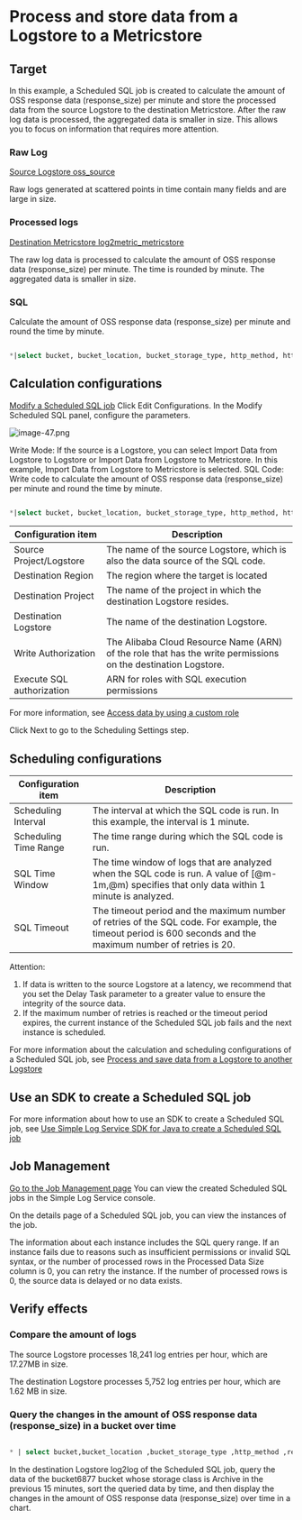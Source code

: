 # Process and store data from a Logstore to a Metricstore

## Target
In this example, a Scheduled SQL job is created to calculate the amount of OSS response data (response_size) per minute and store the processed data from the source Logstore to the destination Metricstore.
After the raw log data is processed, the aggregated data is smaller in size. This allows you to focus on information that requires more attention.
### Raw Log  
[Source Logstore oss_source](https://sls.aliyun.com/doc/en/playground/demo.html?dest=/lognext/project/scheduled-sql-demo/logsearch/oss_source)
<!-- ![image.png](/img/src/en/scheduledsql/log2log/b8845881b27e8d7e37088c0ee2332482fa8b19917a60275905398017bbc68624.png) -->
 Raw logs generated at scattered points in time contain many fields and are large in size.

### Processed logs
[Destination Metricstore log2metric_metricstore](https://sls.aliyun.com/doc/en/playground/demo.html?dest=/lognext/project/scheduled-sql-demo/logsearch/log2log) 
<!-- ![image.png](/img/src/en/scheduledsql/log2log/150032d15bb53c7eb22f2293850fe2551d7a7fd1d3b0c13b4ec61e3263ceeee9.png) -->
 The raw log data is processed to calculate the amount of OSS response data (response_size) per minute. The time is rounded by minute. The aggregated data is smaller in size.

### SQL
Calculate the amount of OSS response data (response_size) per minute and round the time by minute.
```sql

*|select bucket, bucket_location, bucket_storage_type, http_method, http_status, object, operation, (__time__ - __time__ % 60) as __time__ , sum(content_length_out) as response_size from log group by bucket, bucket_location, bucket_storage_type, http_method, http_status, object, operation, __time__
```

## Calculation configurations 
[Modify a Scheduled SQL job](https://sls.aliyun.com/doc/en/playground/demo.html?dest=/lognext/project/scheduled-sql-demo/scheduledsql/sql-1690513925-248017)
 Click Edit Configurations. In the Modify Scheduled SQL panel, configure the parameters.
<!-- ![image.png](/img/src/en/scheduledsql/log2log/e9a6533d91862de264157b9550f60857feef2ac81b8b115f5f40f179b0e9aa41.png) -->

![image-47.png](/img/src/en/scheduledsql/log2log/log2log01.png)

<!-- ![image.png](/img/src/en/scheduledsql/log2log/89ad62a7d547be4b591a4537ef189b59adbdecaf42efdb6ca15e48f603594fcc.png) -->
Write Mode: If the source is a Logstore, you can select Import Data from Logstore to Logstore or Import Data from Logstore to Metricstore. In this example, Import Data from Logstore to Metricstore is selected.
SQL Code: Write code to calculate the amount of OSS response data (response_size) per minute and round the time by minute.
```sql

*|select bucket, bucket_location, bucket_storage_type, http_method, http_status, object, operation, (__time__ - __time__ % 60) as __time__ , sum(content_length_out) as response_size from log group by bucket, bucket_location, bucket_storage_type, http_method, http_status, object, operation, __time__
```
| Configuration item  | Description |
| --- | --- |
| Source Project/Logstore | The name of the source Logstore, which is also the data source of the SQL code. |
| Destination Region | The region where the target is located   |
| Destination Project | The name of the project in which the destination Logstore resides. |
| Destination Logstore | The name of the destination Logstore.|
| Write Authorization  | The Alibaba Cloud Resource Name (ARN) of the role that has the write permissions on the destination Logstore. |
| Execute SQL authorization | ARN for roles with SQL execution permissions |

For more information, see [Access data by using a custom role](https://help.aliyun.com/zh/sls/user-guide/access-data-by-using-a-custom-role#title-a8m-xdm-yrw)

Click Next to go to the Scheduling Settings step.
## Scheduling configurations

| Configuration item | Description |
| --- | --- |
| Scheduling Interval | The interval at which the SQL code is run. In this example, the interval is 1 minute. |
| Scheduling Time Range | The time range during which the SQL code is run.     |
| SQL Time Window| The time window of logs that are analyzed when the SQL code is run. A value of [@m-1m,@m) specifies that only data within 1 minute is analyzed.|
| SQL Timeout  | The timeout period and the maximum number of retries of the SQL code. For example, the timeout period is 600 seconds and the maximum number of retries is 20. |


Attention:

1. If data is written to the source Logstore at a latency, we recommend that you set the Delay Task parameter to a greater value to ensure the integrity of the source data.
2. If the maximum number of retries is reached or the timeout period expires, the current instance of the Scheduled SQL job fails and the next instance is scheduled.

For more information about the calculation and scheduling configurations of a Scheduled SQL job, see [Process and save data from a Logstore to another Logstore](https://help.aliyun.com/zh/sls/user-guide/process-and-save-data-from-a-logstore-to-another-logstore?spm=a2c4g.11186623.0.0.2c263cb3fUoe0I) 

## Use an SDK to create a Scheduled SQL job
For more information about how to use an SDK to create a Scheduled SQL job, see [Use Simple Log Service SDK for Java to create a Scheduled SQL job](https://help.aliyun.com/zh/sls/developer-reference/use-log-service-sdk-for-java-to-create-a-scheduled-sql-task?spm=a2c4g.11186623.0.0.23883cb3qpNgsY#task-2218965)  

## Job Management
[Go to the Job Management page](https://sls.aliyun.com/doc/en/playground/demo.html?dest=/lognext/project/scheduled-sql-demo/overview)
You can view the created Scheduled SQL jobs in the Simple Log Service console.

On the details page of a Scheduled SQL job, you can view the instances of the job.

The information about each instance includes the SQL query range. If an instance fails due to reasons such as insufficient permissions or invalid SQL syntax, or the number of processed rows in the Processed Data Size column is 0, you can retry the instance. If the number of processed rows is 0, the source data is delayed or no data exists.
## Verify effects

### Compare the amount of logs
<!-- ![image.png](/img/src/en/scheduledsql/log2log/d03f7f36c287c4cec6bea0ed943d6f19fe4f2c3daa9ead57bfde46023246ad53.png)
![image.png](/img/src/en/scheduledsql/log2log/0d76e78dabfb7c1511642261456eb29a3c468c724cc5633145b5ac4114a1a88c.png) -->
The source Logstore processes 18,241 log entries per hour, which are 17.27MB in size.

<!-- ![image.png](/img/src/en/scheduledsql/log2log/1487168ab72bf4bb31934cc2316bb3b66111c4c2342291a03e7db70a68a1cb88.png)
![image.png](/img/src/en/scheduledsql/log2log/d3c80b92bf29c5c983aca0b20cde3c6494535de13d46c6a374838dd07c415183.png) -->
The destination Logstore processes 5,752 log entries per hour, which are 1.62 MB in size.
### Query the changes in the amount of OSS response data (response_size) in a bucket over time
```sql

* | select bucket,bucket_location ,bucket_storage_type ,http_method ,response_size,DATE_FORMAT(FROM_UNIXTIME(__time__), '%Y-%m-%d %H:%i:%s') AS datetime where bucket ='bucket6877'and bucket_storage_type = 'archive' order by datetime
```

In the destination Logstore log2log of the Scheduled SQL job, query the data of the bucket6877 bucket whose storage class is Archive in the previous 15 minutes, sort the queried data by time, and then display the changes in the amount of OSS response data (response_size) over time in a chart.

